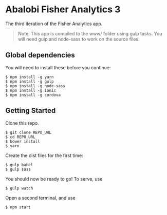 # Abalobi Fisher Analytics 3

The third iteration of the Fisher Analytics app.

> Note: This app is compiled to the www/ folder using gulp tasks. You will need
gulp and node-sass to work on the source files.

## Global dependencies

You will need to install these before you continue:

    $ npm install -g yarn
    $ npm install -g gulp
    $ npm install -g node-sass
    $ npm install -g ionic 
    $ npm install -g cordova

## Getting Started

Clone this repo.

    $ git clone REPO_URL
    $ cd REPO_URL
    $ bower install
    $ yarn
    
Create the dist files for the first time:

    $ gulp babel
    $ gulp sass
    
You should now be ready to go! To serve, use

    $ gulp watch
    
Open a second terminal, and use 

    $ npm start
    
